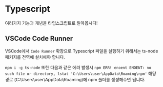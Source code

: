 # Typescript

여러가지 기능과 개념을 타입스크립트로 알아봅시다!

## VSCode Code Runner

VSCode에서 `Code Runner` 확장으로 Typescript 파일을 실행하기 위해서는 ts-node 패키지를 전역에 설치해야 합니다.

`npm i -g ts-node`
또한 다음과 같은 에러 발생시
`npm ERR! enoent ENOENT: no such file or directory, lstat 'C:\Users\user\AppData\Roaming\npm'`
해당 경로 (C:\Users\user\AppData\Roaming)에 npm 폴더를 생성해주면 됩니다.